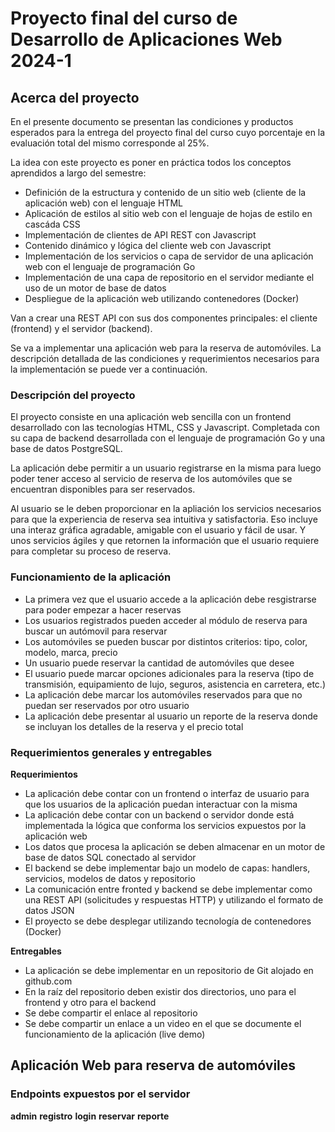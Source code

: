 # Proyecto final del curso de Desarrollo de Aplicaciones Web 2024-1

## Acerca del proyecto

En el presente documento se presentan las condiciones y productos esperados para la entrega del proyecto final del curso cuyo porcentaje en la evaluación total del mismo corresponde al 25%.

La idea con este proyecto es poner en práctica todos los conceptos aprendidos a largo del semestre:

<ul>
  <li>Definición de la estructura y contenido de un sitio web (cliente de la aplicación web) con el lenguaje HTML</li>
  <li>Aplicación de estilos al sitio web con el lenguaje de hojas de estilo en cascáda CSS</li>
  <li>Implementación de clientes de API REST con Javascript</li>
  <li>Contenido dinámico y lógica del cliente web con Javascript</li>
  <li>Implementación de los servicios o capa de servidor de una aplicación web con el lenguaje de programación Go</li>
  <li>Implementación de una capa de repositorio en el servidor mediante el uso de un motor de base de datos</li>
  <li>Despliegue de la aplicación web utilizando contenedores (Docker)</li>
</ul>

Van a crear una REST API con sus dos componentes principales: el cliente (frontend) y el servidor (backend).

Se va a implementar una aplicación web para la reserva de automóviles. La descripción detallada de las condiciones y requerimientos necesarios para la implementación se puede ver a continuación.

### Descripción del proyecto

El proyecto consiste en una aplicación web sencilla con un frontend desarrollado con las tecnologías HTML, CSS y Javascript. Completada con su capa de backend desarrollada con el lenguaje de programación Go y una base de datos PostgreSQL.

La aplicación debe permitir a un usuario registrarse en la misma para luego poder tener acceso al servicio de reserva de los automóviles que se encuentran disponibles para ser reservados.

Al usuario se le deben proporcionar en la apliación los servicios necesarios para que la experiencia de reserva sea intuitiva y satisfactoria. Eso incluye una interaz gráfica agradable, amigable con el usuario y fácil de usar. Y unos servicios ágiles y que retornen la información que el usuario requiere para completar su proceso de reserva.

### Funcionamiento de la aplicación
<ul>
  <li>La primera vez que el usuario accede a la aplicación debe resgistrarse para poder empezar a hacer reservas</li>
  <li>Los usuarios registrados pueden acceder al módulo de reserva para buscar un autómovil para reservar</li>
  <li>Los automóviles se pueden buscar por distintos criterios: tipo, color, modelo, marca, precio</li>
  <li>Un usuario puede reservar la cantidad de automóviles que desee</li>
  <li>El usuario puede marcar opciones adicionales para la reserva (tipo de transmisión, equipamiento de lujo, seguros, asistencia en carretera, etc.)
  <li>La aplicación debe marcar los automóviles reservados para que no puedan ser reservados por otro usuario</li>
  <li>La aplicación debe presentar al usuario un reporte de la reserva donde se incluyan los detalles de la reserva y el precio total</li>
</ul>

### Requerimientos generales y entregables

<b>Requerimientos</b>

<ul>
  <li>La aplicación debe contar con un frontend o interfaz de usuario para que los usuarios de la aplicación puedan interactuar con la misma</li>
  <li>La aplicación debe contar con un backend o servidor donde está implementada la lógica que conforma los servicios expuestos por la aplicación web</li>
  <li>Los datos que procesa la aplicación se deben almacenar en un motor de base de datos SQL conectado al servidor</li>
  <li>El backend se debe implementar bajo un modelo de capas: handlers, servicios, modelos de datos y repositorio</li>
  <li>La comunicación entre fronted y backend se debe implementar como una REST API (solicitudes y respuestas HTTP) y utilizando el formato de datos JSON</li>
  <li>El proyecto se debe desplegar utilizando tecnología de contenedores (Docker)</li>
</ul>

<b>Entregables</b>

<ul>
  <li>La aplicación se debe implementar en un repositorio de Git alojado en github.com</li>
  <li>En la raíz del repositorio deben existir dos directorios, uno para el frontend y otro para el backend</li>
  <li>Se debe compartir el enlace al repositorio</li>
  <li>Se debe compartir un enlace a un video en el que se documente el funcionamiento de la aplicación (live demo)</li>  
</ul>

## Aplicación Web para reserva de automóviles

### Endpoints expuestos por el servidor

<b>admin</b>
<b>registro</b>
<b>login</b>
<b>reservar</b>
<b>reporte</b>
